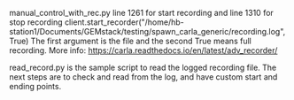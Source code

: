 manual_control_with_rec.py
line 1261 for start recording and line 1310 for stop recording
client.start_recorder("/home/hb-station1/Documents/GEMstack/testing/spawn_carla_generic/recording.log", True)
The first argument is the file and the second True means full recording. More info: https://carla.readthedocs.io/en/latest/adv_recorder/

read_record.py is the sample script to read the logged recording file. The next steps are to check and read from the log, and have custom start and ending points.
